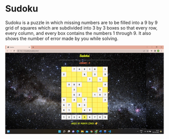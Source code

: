 # Sudoku
Sudoku is a puzzle in which missing numbers are to be filled into a 9 by 9 grid of squares which are subdivided into 3 by 3 boxes so that every row, every column, and every box contains the numbers 1 through 9. It also shows the number of error made by you while solving.

![Sudoku!](images/Sudoku.png)
